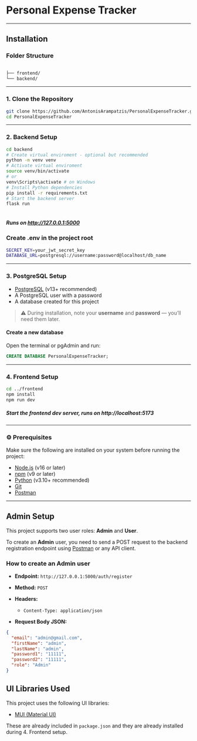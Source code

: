 # Personal Expense Tracker
---
## Installation

### Folder Structure

```bash

├── frontend/ 
└── backend/ 
```

---

### 1. Clone the Repository

```bash
git clone https://github.com/AntonisArampatzis/PersonalExpenseTracker.git
cd PersonalExpenseTracker

```
---

### 2. Backend Setup

```bash
cd backend
# Create virtual enviroment - optional but recommended
python -m venv venv         
# Activate virtual enviroment
source venv/bin/activate
# or  
venv\Scripts\activate # on Windows
# Install Python dependencies
pip install -r requirements.txt
# Start the backend server
flask run                   
      
```
##### Runs on http://127.0.0.1:5000

### Create .env in the project root
```bash
SECRET_KEY=your_jwt_secret_key
DATABASE_URL=postgresql://username:password@localhost/db_name
```
---

### 3. PostgreSQL Setup
- [PostgreSQL](https://www.postgresql.org/download/) (v13+ recommended)
- A PostgreSQL user with a password
- A database created for this project
> ⚠️ During installation, note your **username** and **password** — you’ll need them later.

####  Create a new database

Open the terminal or pgAdmin and run:

```sql
CREATE DATABASE PersonalExpenseTracker;
```
---
### 4. Frontend Setup

```bash
cd ../frontend
npm install        
npm run dev        
```
##### Start the frontend dev server, runs on http://localhost:5173
---

### ⚙️ Prerequisites

Make sure the following are installed on your system before running the project:

- [Node.js](https://nodejs.org/) (v16 or later)
- [npm](https://www.npmjs.com/) (v9 or later)
- [Python](https://www.python.org/) (v3.10+ recommended)
- [Git](https://git-scm.com/)
- [Postman](https://www.postman.com/) 
---

## Admin Setup

This project supports two user roles: **Admin** and **User**.

To create an **Admin** user, you need to send a POST request to the backend registration endpoint using [Postman](https://www.postman.com/) or any API client.

### How to create an Admin user

- **Endpoint:** `http://127.0.0.1:5000/auth/register`  
- **Method:** `POST`  
- **Headers:**  
  - `Content-Type: application/json`

- **Request Body JSON:**

```json
{
  "email": "admin@gmail.com",
  "firstName": "admin",
  "lastName": "admin",
  "password1": "11111",
  "password2": "11111",
  "role": "Admin"
}
```

## UI Libraries Used

This project uses the following UI libraries:

- [MUI (Material UI)](https://mui.com/)

These are already included in `package.json` and they are already installed during 4. Frontend setup.


